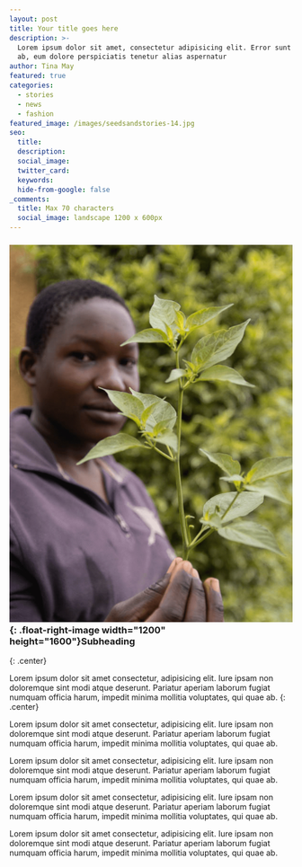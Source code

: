 ```yaml
---
layout: post
title: Your title goes here
description: >-
  Lorem ipsum dolor sit amet, consectetur adipisicing elit. Error sunt earum,
  ab, eum dolore perspiciatis tenetur alias aspernatur
author: Tina May
featured: true
categories:
  - stories
  - news
  - fashion
featured_image: /images/seedsandstories-14.jpg
seo:
  title:
  description:
  social_image:
  twitter_card:
  keywords:
  hide-from-google: false
_comments:
  title: Max 70 characters
  social_image: landscape 1200 x 600px
---
```

### ![](/images/seedsandstories-13.jpg){: .float-right-image width="1200" height="1600"}Subheading
{: .center}

Lorem ipsum dolor sit amet consectetur, adipisicing elit. Iure ipsam non doloremque sint modi atque deserunt. Pariatur aperiam laborum fugiat numquam officia harum, impedit minima mollitia voluptates, qui quae ab.
{: .center}

Lorem ipsum dolor sit amet consectetur, adipisicing elit. Iure ipsam non doloremque sint modi atque deserunt. Pariatur aperiam laborum fugiat numquam officia harum, impedit minima mollitia voluptates, qui quae ab.

Lorem ipsum dolor sit amet consectetur, adipisicing elit. Iure ipsam non doloremque sint modi atque deserunt. Pariatur aperiam laborum fugiat numquam officia harum, impedit minima mollitia voluptates, qui quae ab.

Lorem ipsum dolor sit amet consectetur, adipisicing elit. Iure ipsam non doloremque sint modi atque deserunt. Pariatur aperiam laborum fugiat numquam officia harum, impedit minima mollitia voluptates, qui quae ab.

Lorem ipsum dolor sit amet consectetur, adipisicing elit. Iure ipsam non doloremque sint modi atque deserunt. Pariatur aperiam laborum fugiat numquam officia harum, impedit minima mollitia voluptates, qui quae ab.

&nbsp;

&nbsp;
